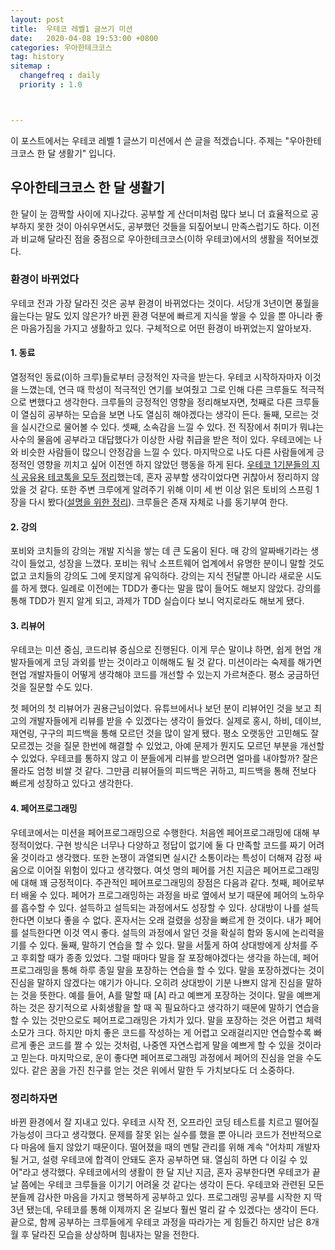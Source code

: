 ```yaml
---
layout: post
title:  우테코 레벨1 글쓰기 미션
date:   2020-04-08 19:53:00 +0800
categories: 우아한테크코스
tag: history
sitemap :
  changefreq : daily
  priority : 1.0



---
```


이 포스트에서는 우테코 레벨 1 글쓰기 미션에서 쓴 글을 적겠습니다. 주제는 "우아한테크코스 한 달 생활기" 입니다.

## 우아한테크코스 한 달 생활기

한 달이 눈 깜짝할 사이에 지나갔다. 공부할 게 산더미처럼 많다 보니 더 효율적으로 공부하지 못한 것이 아쉬우면서도, 공부했던 것들을 되짚어보니 만족스럽기도 하다. 이전과 비교해 달라진 점을 중점으로 우아한테크코스(이하 우테코)에서의 생활을 적어보겠다.

### 환경이 바뀌었다

우테코 전과 가장 달라진 것은 공부 환경이 바뀌었다는 것이다. 서당개 3년이면 풍월을 읊는다는 말도 있지 않은가? 바뀐 환경 덕분에 빠르게 지식을 쌓을 수 있을 뿐 아니라 좋은 마음가짐을 가지고 생활하고 있다. 구체적으로 어떤 환경이 바뀌었는지 알아보자.

#### 1. 동료

열정적인 동료(이하 크루)들로부터 긍정적인 자극을 받는다. 우테코 시작하자마자 이것을 느꼈는데, 연극 때 학성이 적극적인 연기를 보여줬고 그로 인해 다른 크루들도 적극적으로 변했다고 생각한다. 크루들의 긍정적인 영향을 정리해보자면, 첫째로 다른 크루들이 열심히 공부하는 모습을 보면 나도 열심히 해야겠다는 생각이 든다. 둘째, 모르는 것을 실시간으로 물어볼 수 있다. 셋째, 소속감을 느낄 수 있다. 전 직장에서 취미가 뭐냐는 사수의 물음에 공부라고 대답했다가 이상한 사람 취급을 받은 적이 있다. 우테코에는 나와 비슷한 사람들이 많으니 안정감을 느낄 수 있다. 마지막으로 나도 다른 사람들에게 긍정적인 영향을 끼치고 싶어 이전엔 하지 않았던 행동을 하게 된다. [우테코 1기분들의 지식 공유용 테코톡을 모두 정리](https://p-vibe.github.io/2020/01/26/woowacourse01/)했는데, 혼자 공부할 생각이었다면 귀찮아서 정리하지 않았을 것 같다. 또한 주변 크루에게 알려주기 위해 이미 세 번 이상 읽은 토비의 스프링 1장을 다시 봤다([설명을 위한 정리](https://p-vibe.github.io/2020/04/05/ioc_example/)). 크루들은 존재 자체로 나를 동기부여 한다.

#### 2. 강의

포비와 코치들의 강의는 개발 지식을 쌓는 데 큰 도움이 된다. 매 강의 알짜배기라는 생각이 들었고, 성장을 느꼈다. 포비는 워낙 소프트웨어 업계에서 유명한 분이니 말할 것도 없고 코치들의 강의도 그에 못지않게 유익하다. 강의는 지식 전달뿐 아니라 새로운 시도를 하게 했다. 일례로 이전에는 TDD가 좋다는 말을 많이 들어도 해보지 않았다. 강의를 통해 TDD가 뭔지 알게 되고, 과제가 TDD 실습이다 보니 억지로라도 해보게 됐다.

#### 3. 리뷰어

우테코는 미션 중심, 코드리뷰 중심으로 진행된다. 이게 무슨 말이냐 하면, 쉽게 현업 개발자들에게 코딩 과외를 받는 것이라고 이해해도 될 것 같다. 미션이라는 숙제를 해가면 현업 개발자들이 어떻게 생각해야 코드를 개선할 수 있는지 가르쳐준다. 평소 궁금하던 것을 질문할 수도 있다.

첫 페어의 첫 리뷰어가 권용근님이었다. 유튜브에서나 보던 분이 리뷰어인 것을 보고 최고의 개발자들에게 리뷰를 받을 수 있겠다는 생각이 들었다. 실제로 홍시, 하비, 데이브, 재연링, 구구의 피드백을 통해 모르던 것을 많이 알게 됐다. 평소 오랫동안 고민해도 잘 모르겠는 것을 질문 한번에 해결할 수 있었고, 아예 문제가 뭔지도 모르던 부분을 개선할 수 있었다. 우테코를 통하지 않고 이 분들에게 리뷰를 받으려면 얼마를 내야할까? 잘은 몰라도 엄청 비쌀 것 같다. 그만큼 리뷰어들의 피드백은 귀하고, 피드백을 통해 전보다 빠르게 성장하고 있다고 생각한다.

#### 4. 페어프로그래밍

우테코에서는 미션을 페어프로그래밍으로 수행한다. 처음엔 페어프로그래밍에 대해 부정적이었다. 구현 방식은 너무나 다양하고 정답이 없기에 둘 다 만족할 코드를 짜기 어려울 것이라고 생각했다. 또한 논쟁이 과열되면 실시간 소통이라는 특성이 더해져 감정 싸움으로 이어질 위험이 있다고 생각했다. 여섯 명의 페어를 거친 지금은 페어프로그래밍에 대해 꽤 긍정적이다. 주관적인 페어프로그래밍의 장점은 다음과 같다. 첫째, 페어로부터 배울 수 있다. 페어가 프로그래밍하는 과정을 바로 옆에서 보기 때문에 페어의 노하우를 흡수할 수 있다. 설득하고 설득되는 과정에서도 성장할 수 있다. 상대방이 나를 설득한다면 이보다 좋을 수 없다. 혼자서는 오래 걸렸을 성장을 빠르게 한 것이다. 내가 페어를 설득한다면 이것 역시 좋다. 설득의 과정에서 알던 것을 확실히 함와 동시에 논리력을 기를 수 있다. 둘째, 말하기 연습을 할 수 있다. 말을 서툴게 하여 상대방에게 상처를 주고 후회할 때가 종종 있었다. 그럴 때마다 말을 잘 포장해야겠다는 생각을 하는데, 페어프로그래밍을 통해 하루 종일 말을 포장하는 연습을 할 수 있다. 말을 포장하겠다는 것이 진심을 말하지 않겠다는 얘기가 아니다. 오히려 상대방이 기분 나쁘지 않게 진심을 말하는 것을 뜻한다. 예를 들어, A를 말할 때 [A] 라고 예쁘게 포장하는 것이다. 말을 예쁘게 하는 것은 장기적으로 사회생활을 할 때 꼭 필요하다고 생각하기 때문에 말하기 연습을 할 수 있는 것만으로도 페어프로그래밍은 가치가 있다. 말을 포장하는 것은 어렵고 체력 소모가 크다. 하지만 마치 좋은 코드를 작성하는 게 어렵고 오래걸리지만 연습할수록 빠르게 좋은 코드를 짤 수 있는 것처럼, 나중엔 자연스럽게 말을 예쁘게 할 수 있을 것이라고 믿는다. 마지막으로, 운이 좋다면 페어프로그래밍 과정에서 페어의 진심을 얻을 수도 있다. 같은 꿈을 가진 친구를 얻는 것은 위에서 말한 두 가치보다도 더 소중하다.

### 정리하자면

바뀐 환경에서 잘 지내고 있다. 우테코 시작 전, 오프라인 코딩 테스트를 치르고 떨어질 가능성이 크다고 생각했다. 문제를 잘못 읽는 실수를 했을 뿐 아니라 코드가 전반적으로 다 마음에 들지 않았기 때문이다. 떨어졌을 때의 멘탈 관리를 위해 계속 "어차피 개발자 될 거고, 설령 우테코에 합격이 안돼도 혼자 공부하면 돼. 열심히 하면 다 이길 수 있어"라고 생각했다. 우테코에서의 생활이 한 달 지난 지금, 혼자 공부한다면 우테코가 끝날 쯤에는 우테코 크루들을 이기기 어려울 것 같다는 생각이 든다. 우테코와 관련된 모든 분들께 감사한 마음을 가지고 행복하게 공부하고 있다. 프로그래밍 공부를 시작한 지 딱 3년 됐는데, 우테코를 통해 이제까지 온 길보다 훨씬 멀리 갈 수 있겠다는 생각이 든다. 끝으로, 함께 공부하는 크루들에게 우테코 과정을 따라가는 게 힘들긴 하지만 남은 8개월 후 달라진 모습을 상상하며 힘내자는 말을 전한다.